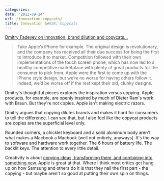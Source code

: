 ```yaml
---
categories:
date: '2012-09-24'
url: /innovation-copycats/
title: Innovation &#038; Copycats
---
```


<a href="http://fadeyev.net/2012/06/04/brand-dilution/">Dmitry Fadeyev on innovation, brand dilution and copycats...</a>

<blockquote>Take Apple’s iPhone for example. The original design is revolutionary, and the company has received all their due success for being the first to introduce it to market. Competition followed with their own implementations of the touch screen phone, which has now led to a healthy competitive marketplace with plenty of great products for the consumer to pick from. Apple were the first to come up with the iPhone style design, but we’re no worse for having others follow it. Indeed, we’d be worse off if the rest kept their old, clunky designs.</blockquote>

Dmitry's thoughtful pieces explores the inspiration versus copying. Apple products, for example, are openly inspired by much of Dieter Ram's work with Braun. But they're not copies. Apple isn't making electric razors.

Dmitry argues that copying dilutes brands and makes it hard for consumers to tell the difference. I can see that, but I also feel like the copycat products are copies are the superficial level only.

Rounded corners, a chicklet keyboard and a solid aluminum body aren't what makes a Macbook a Macbook (well not entirely, anyways). It's the way to software and hardware work together. The 6 hours of battery life. The backlit keys. The attention to every little detail.

Creativity is about <a href="https://gomakethings.com/embrace-the-remix/">copying ideas, transforming them, and combining into something new</a>. Apple is great at that. Where I think most critics get hung up on how Samsung and others do it is that they nail the first part - the copying - but maybe aren't so good at putting their own spin on things.